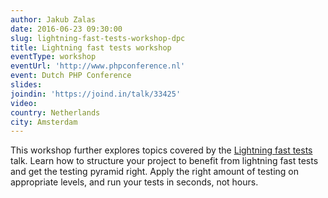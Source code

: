 ```yaml
---
author: Jakub Zalas
date: 2016-06-23 09:30:00
slug: lightning-fast-tests-workshop-dpc
title: Lightning fast tests workshop
eventType: workshop
eventUrl: 'http://www.phpconference.nl'
event: Dutch PHP Conference
slides:
joindin: 'https://joind.in/talk/33425'
video:
country: Netherlands
city: Amsterdam
---
```


This workshop further explores topics covered by the
[Lightning fast tests](/talks/2016/lightning-fast-tests-dpc/) talk.
Learn how to structure your project to benefit from lightning fast tests
and get the testing pyramid right. Apply the right amount of testing
on appropriate levels, and run your tests in seconds, not hours.
